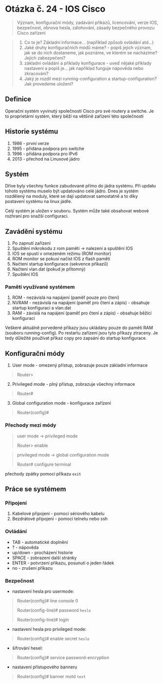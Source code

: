 # Otázka č. 24 - IOS Cisco

> Význam, konfigurační módy, zadávání příkazů, licencování, verze IOS, bezpečnost, obnova hesla, zálohování, zásady bezpečného provozu Cisco zařízení

>1) Co to je? Základní informace… (například způsob ovládání atd…)
>2) Jaké druhy konfiguračních módů máme? - popiš jejich význam, jak se do nich dostaneme, jak
   poznáme, ve kterém se nacházíme? Jejich zabezpečení?
>3) základní ovládání a příklady konfigurace - uveď nějaké příklady nastavení a popiš je… jak
   například funguje nápověda nebo zkracování?
>4) Jaký je rozdíl mezi running-configuration a startup-configuration? Jak provedeme uložení?


## Definice

Operační systém vyvinutý společností Cisco pro své routery a switche. Je to proprietární systém, který běží na většině zařízení této společnosti

## Historie systému

1. 1986 - první verze
2. 1995 - přidána podpora pro switche
3. 1996 - přidána podpora pro IPv6
4. 2013 - přechod na Linuxové jádro

## Systém

Dříve byly všechny funkce zabudované přímo do jádra systému. Při updatu tohoto systému muselo být updatováno celé jádro. Dnes je systém rozdělený na moduly, které se dají updatovat samostatně a to díky postavení systému na linux jádře.

Celý systém je uložen v souboru. Systém může také obsahovat webové rozhraní pro snažší configuraci.

## Zavádění systému

1. Po zapnutí zařízení
2. Spuštění mikrokodu z rom paměti -> nalezení a spuštění IOS
3. IOS se spustí v omezeném režimu (ROM monitor)
4. ROM monitor se pokusí načíst IOS z flash paměti
5. Načtení startup konfigurace (sekvence příkazů)
6. Načtení vlan.dat (pokud je přítomný)
7. Spuštění IOS

### Paměti využívané systémem

1. ROM - nezávislá na napájení (paměť pouze pro čtení)
2. NVRAM - nezávislá na napájení (paměť pro čtení a zápis) - obsahuje startup konfiguraci a vlan.dat
3. RAM - závislá na napájení (paměť pro čtení a zápis) - obsahuje běžící konfiguraci

Veškeré aktuálně porvedené příkazy jsou ukládány pouze do paměti RAM (souboru running-config). Po restartu zařízení jsou tyto příkazy ztraceny. Je tedy důležité používat příkaz copy pro zapsání do startup konfigurace.

## Konfigurační módy

1. User mode - omezený přístup, zobrazuje pouze základní informace
> Router>
2. Privileged mode - plný přístup, zobrazuje všechny informace
> Router#
3. Global configuration mode - konfigurace zařízení
> Router(config)#

### Přechody mezi módy
> user mode -> privileged mode 
>
> Router> enable

> privileged mode -> global configuration mode 
> 
> Router# configure terminal

přechody zpátky pomocí příkazu `exit`

## Práce se systémem

### Připojení

1. Kabelové připojení - pomocí sériového kabelu
2. Bezdrátové připojení - pomocí telnetu nebo ssh

### Ovládání

- TAB - automatické doplnění
- ? - nápověda
- up/down - procházení historie
- SPACE - zobrazení další stránky
- ENTER - potvrzení příkazu, posunutí o jeden řádek
- no - zrušení příkazu

### Bezpečnost

- nastavení hesla pro usermode:
 > Router(config)# line console 0 
 >
 > Router(config-line)# password `heslo`
 > 
 > Router(config-line)# login

- nastavení hesla pro privileged mode:
 > Router(config)# enable secret `heslo`

- šifrování hesel:
 > Router(config)# service password-encryption

- nastavení přístupového banneru
 > Router(config)# banner motd `text`
